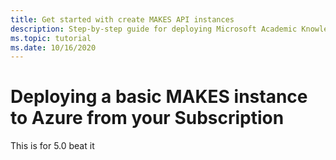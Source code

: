 ```yaml
---
title: Get started with create MAKES API instances
description: Step-by-step guide for deploying Microsoft Academic Knowledge Exploration Service(MAKES) APIs using MAKES management tool.
ms.topic: tutorial
ms.date: 10/16/2020
---
```


# Deploying a basic MAKES instance to Azure from your Subscription

 This is for 5.0
beat it